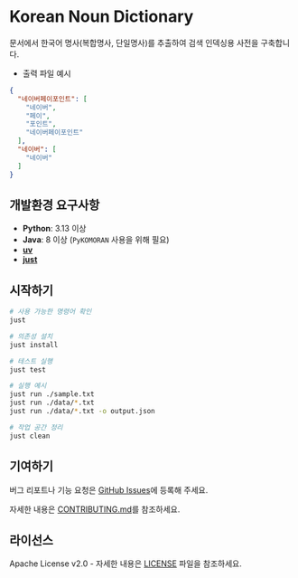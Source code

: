 # Korean Noun Dictionary

문서에서 한국어 명사(복합명사, 단일명사)를 추출하여 검색 인덱싱용 사전을 구축합니다.

- 출력 파일 예시

```json
{
  "네이버페이포인트": [
    "네이버",
    "페이",
    "포인트",
    "네이버페이포인트"
  ],
  "네이버": [
    "네이버"
  ]
}
```

## 개발환경 요구사항

- **Python**: 3.13 이상
- **Java**: 8 이상 (`PyKOMORAN` 사용을 위해 필요)
- [**uv**](https://docs.astral.sh/uv/)
- [**just**](https://github.com/casey/just)

## 시작하기

```bash
# 사용 가능한 명령어 확인
just

# 의존성 설치
just install

# 테스트 실행
just test

# 실행 예시
just run ./sample.txt
just run ./data/*.txt
just run ./data/*.txt -o output.json

# 작업 공간 정리
just clean
```

## 기여하기

버그 리포트나 기능 요청은 [GitHub Issues](https://github.com/NaverPayDev/agent-payments-integration/issues)에 등록해 주세요.

자세한 내용은 [CONTRIBUTING.md](https://github.com/NaverPayDev/agent-payments-integration/blob/main/CONTRIBUTING.md)를 참조하세요.

## 라이선스

Apache License v2.0 - 자세한 내용은 [LICENSE](https://github.com/NaverPayDev/agent-payments-integration/blob/main/LICENSE) 파일을 참조하세요.
